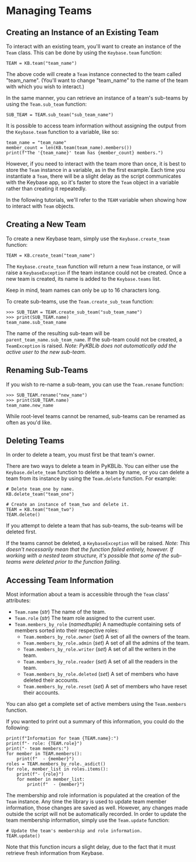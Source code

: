 Managing Teams
==============

Creating an Instance of an Existing Team
----------------------------------------
To interact with an existing team, you'll want to create an instance of the `Team` class. This can be done by using the `Keybase.team` function:

```
TEAM = KB.team("team_name")
```

The above code will create a `Team` instance connected to the team called "team_name". (You'll want to change "team_name" to the name of the team with which you wish to interact.)

In the same manner, you can retrieve an instance of a team's sub-teams by using the `Team.sub_team` function:

```
SUB_TEAM = TEAM.sub_team("sub_team_name")
```

It is possible to access team information without assigning the output from the `Keybase.team` function to a variable, like so:

```
team_name = "team_name"
member_count = len(KB.team(team_name).members())
print(f"The '{team_name}' team has {member_count} members.")
```

However, if you need to interact with the team more than once, it is best to store the `Team` instance in a variable, as in the first example. Each time you instantiate a `Team`, there will be a slight delay as the script communicates with the Keybase app, so it's faster to store the `Team` object in a variable rather than creating it repeatedly.

In the following tutorials, we'll refer to the `TEAM` variable when showing how to interact with `Team` objects.

Creating a New Team
-------------------
To create a new Keybase team, simply use the `Keybase.create_team` function:

```
TEAM = KB.create_team("team_name")
```

The `Keybase.create_team` function will return a new `Team` instance, or will raise a `KeybaseException` if the team instance could not be created. Once a new team is created, its name is added to the `Keybase.teams` list.

Keep in mind, team names can only be up to 16 characters long.

To create sub-teams, use the `Team.create_sub_team` function:

```
>>> SUB_TEAM = TEAM.create_sub_team("sub_team_name")
>>> print(SUB_TEAM.name)
team_name.sub_team_name
```

The name of the resulting sub-team will be `parent_team_name.sub_team_name`. If the sub-team could not be created, a `TeamException` is raised. *Note: PyKBLib does not automatically add the active user to the new sub-team.*

Renaming Sub-Teams
------------------
If you wish to re-name a sub-team, you can use the `Team.rename` function:

```
>>> SUB_TEAM.rename("new_name")
>>> print(SUB_TEAM.name)
team_name.new_name
```

While root-level teams cannot be renamed, sub-teams can be renamed as often as you'd like.

Deleting Teams
--------------
In order to delete a team, you must first be that team's owner.

There are two ways to delete a team in PyKBLib. You can either use the `Keybase.delete_team` function to delete a team by name, or you can delete a team from its instance by using the `Team.delete` function. For example:

```
# Delete team_one by name.
KB.delete_team("team_one")

# Create an instance of team_two and delete it.
TEAM = KB.team("team_two")
TEAM.delete()
```

If you attempt to delete a team that has sub-teams, the sub-teams will be deleted first.

If the teams cannot be deleted, a `KeybaseException` will be raised. *Note: This doesn't necessarily mean that the function failed entirely, however. If working with a nested team structure, it's possible that some of the sub-teams were deleted prior to the function failing.*

Accessing Team Information
--------------------------
Most information about a team is accessible through the `Team` class' attributes:

* `Team.name` (*str*) The name of the team.
* `Team.role` (*str*) The team role assigned to the current user.
* `Team.members_by_role` (*namedtuple*) A namedtuple containing sets of members sorted into their respective roles:
    * `Team.members_by_role.owner` (*set*) A set of all the owners of the team.
    * `Team.members_by_role.admin` (*set*) A set of all the admins of the team.
    * `Team.members_by_role.writer` (*set*) A set of all the writers in the team.
    * `Team.members_by_role.reader` (*set*) A set of all the readers in the team.
    * `Team.members_by_role.deleted` (*set*) A set of members who have deleted their accounts.
    * `Team.members_by_role.reset` (*set*) A set of members who have reset their accounts.

You can also get a complete set of active members using the `Team.members` function.

If you wanted to print out a summary of this information, you could do the following:

```
print(f"Information for team {TEAM.name}:")
print(f"- role: {TEAM.role}")
print("- team members:")
for member in TEAM.members():
    print(f"  - {member}")
roles = TEAM.members_by_role._asdict()
for role, member_list in roles.items():
    print(f"- {role}")
    for member in member_list:
        print(f"  - {member}")
```

The membership and role information is populated at the creation of the `Team` instance. Any time the library is used to update team member information, those changes are saved as well. However, any changes made outside the script will not be automatically recorded. In order to update the team membership information, simply use the `Team.update` function:

```
# Update the team's membership and role information.
TEAM.update()
```

Note that this function incurs a slight delay, due to the fact that it must retrieve fresh information from Keybase.
